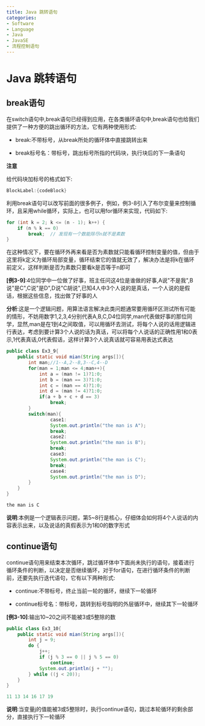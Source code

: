 ```yaml
---
title: Java 跳转语句
categories:
- Software
- Language
- Java
- JavaSE
- 流程控制语句
---
```

# Java 跳转语句

## break语句

在switch语句中,break语句已经得到应用，在各类循环语句中,break语句也给我们提供了一种方便的跳出循环的方法，它有两种使用形式:

- break:不带标号，从break所处的循环体中直接跳转出来

- break标号名：带标号，跳出标号所指的代码块，执行块后的下一条语句

**注意**

给代码块加标号的格式如下:

```java
BlockLabel:{codeBlock}
```

利用break语句可以改写前面的很多例子，例如，例3-8引入了布尔变量来控制循环，且采用while循环，实际上，也可以用for循环来实现，代码如下:

```java
for (int k = 2; k <= (n - 1); k++) {
    if (n % k == 0)
        break;	// 发现有一个数能除尽n就不是素数
}
```

在这种情况下，要在循环外再来看是否为素数就只能看循环控制变量的值，但由于这里将k定义为循环局部变量，循环结束它的值就无效了，解决办法是将k在循环前定义，这样判断是否为素数只要看k是否等于n即可

**[例3-9]**:4位同学中一位做了好事，班主任问这4位是谁做的好事,A说"不是我",B说"是C",C说"是D",D说"C胡说",已知4人中3个人说的是真话，一个人说的是假话，根据这些信息，找出做了好事的人

**分析**:这是一个逻辑问题，用算法语言解决此类问题通常要用循环区测试所有可能的情形，不妨用数字1,2,3,4分别代表A,B,C,D4位同学,man代表做好事的那位同学，显然,man是在1到4之间取值，可以用循环去测试，将每个人说的话用逻辑进行表达，考虑到要计算3个人说的话为真话，可以将每个人说话的正确性用1和0表示,1代表真话,0代表假话，这样计算3个人说真话就可容易用表达式表达

```java
public class Ex3_9{
    public static void mian(String args[]){
        int man;//1--A,2--B,3--C,4--D
        for(man = 1;man <= 4;man++){
            int a = (man != 1)?1:0;
            int b = (man == 3)?1:0;
            int c = (man == 4)?1:0;
            int d = (man != 4)?1:0;
            if(a + b + c + d == 3)
                break;
        }
        switch(man){
                case1:
                System.out.println("the man is A");
                break;
                case2:
                System.out.println("the man is B");
                break;
                case3:
                System.out.println("the man is C");
                break;
                case4:
                System.out.println("the man is D");
        }
    }
}

the man is C
```

**说明**:本例是一个逻辑表示问题，第5\~8行是核心，仔细体会如何将4个人说话的内容表示出来，以及说话的真假表示为1和0的数字形式

## continue语句

continue语句用来结束本次循环，跳过循环体中下面尚未执行的语句，接着进行循环条件的判断，以决定是否继续循环，对于for语句，在进行循环条件的判断前，还要先执行迭代语句，它有以下两种形式:

- continue:不带标号，终止当前一轮的循环，继续下一轮循环

- continue标号名：带标号，跳转到标号指明的外层循环中，继续其下一轮循环

**[例3-10]**:输出10\~20之间不能被3或5整除的数

```java
public class Ex3_10{
    public static void mian(String args[]){
        int j = 9;
        do {
            j++;
            if (j % 3 == 0 || j % 5 == 0)
                continue;
            System.out.println(j + "");
        } while ((j < 20));
    }
}

11 13 14 16 17 19
```

**说明**:当变量j的值能被3或5整除时，执行continue语句，跳过本轮循环的剩余部分，直接执行下一轮循环